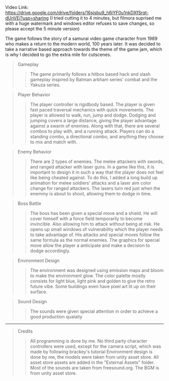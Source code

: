 Video Link: https://drive.google.com/drive/folders/16sjsbu9_h6jYF0u1nkDXfSrqt-dUnVEj?usp=sharing
(I tried cutting it to 4 minutes, but filmora suprised me with a huge watermark and windows editor refuses to save changes, so please accept the 5 minute version)

The game follows the story of a samurai video game character from 1989 who makes a return to the modern world, 100 years later. 
It was decided to take a narrative based approach towards the theme of the game jam, which is why I decided to go the extra mile for cutscenes. 

>Gameplay
>>The game primarily follows a hitbox based hack and slash gameplay inspired by Batman arkham series' combat and the Yakuza series.

>Player Behavior
>>The player controller is rigidbody based.
>>The player is given fast paced traversal mechanics with quick movements.
>>The player is allowed to walk, run, jump and dodge. Dodging and jumping covers a large distance, giving the player advantage against a swarm of enemies.
>>Along with that, there are several combos to play with, and a running attack. Players can do a standing combo, a directional combo, and anything they choose to mix and match with.


>Enemy Behavior
>>There are 2 types of enemies. The melee attackers with swords, and ranged attacker with laser guns.
>>In a game like this, it is important to design it in such a way that the player does not feel like being cheated against. To do this, I added a long build up animation for melee soldiers' attacks and a laser aim color change for ranged attackers.
>>The lasers turn red just when the enemmy is about to shoot, allowing them to dodge in time.


>Boss Battle
>>The boss has been given a special move and a shield.
>>He will cover himself with a force field temporarily to become invincible. Also allowing him to attack without being at risk.
>>He opens up small windows of vulnerability which the player needs to take advantage of.
>>His attacks and special moves follow the same formula as the normal enemies. The graphics for special move allow the player a anticipate and make a decision to dodge accordingly.


>Environment Design
>>The environment was designed using emission maps and bloom to make the environment glow.
>>The color palette mostly consists for light blue, light pink and golden to give the retro future vibe.
>>Some buildings even have pixel art lit up on their surface.

>Sound Design
>>The sounds were given special attention in order to achieve a good production qualaity

-------------------------------------------------------------------------------------------------------------------------------------

>Credits
>>All programming is done by me. No third party character controllers were used, except for the camera script, which was made by following brackey's tutorial
>>Environment design is done by me, the models were taken from unity asset store.
>>All asset store assets are added in the "External Assets" folder.
>>Most of the sounds are taken from freesound.org. The BGM is from unity asset store.
